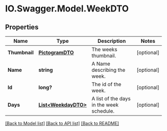 # IO.Swagger.Model.WeekDTO
## Properties

Name | Type | Description | Notes
------------ | ------------- | ------------- | -------------
**Thumbnail** | [**PictogramDTO**](PictogramDTO.md) | The weeks thumbnail. | [optional] 
**Name** | **string** | A Name describing the week. | [optional] 
**Id** | **long?** | The id of the week. | [optional] 
**Days** | [**List&lt;WeekdayDTO&gt;**](WeekdayDTO.md) | A list of the days in the week schedule. | [optional] 

[[Back to Model list]](../README.md#documentation-for-models) [[Back to API list]](../README.md#documentation-for-api-endpoints) [[Back to README]](../README.md)

